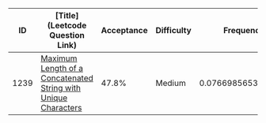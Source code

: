|ID|[Title](Leetcode Question Link)|Acceptance|Difficulty|Frequency|
|----|-----|----|---|---|
|1239|[Maximum Length of a Concatenated String with Unique Characters]( https://leetcode.com/problems/maximum-length-of-a-concatenated-string-with-unique-characters)|47.8%|Medium|0.0766985653316095|
